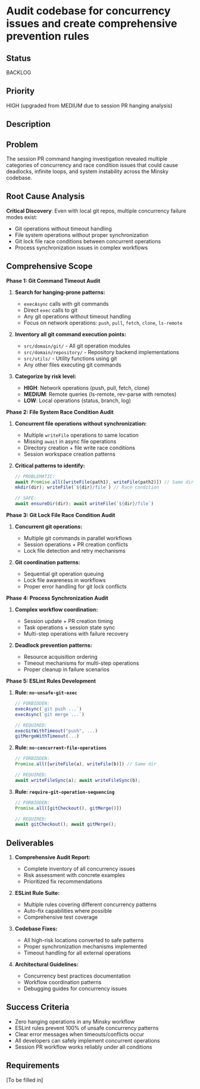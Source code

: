 # Audit codebase for concurrency issues and create comprehensive prevention rules

## Status

BACKLOG

## Priority

HIGH (upgraded from MEDIUM due to session PR hanging analysis)

## Description

## Problem

The session PR command hanging investigation revealed multiple categories of concurrency and race condition issues that could cause deadlocks, infinite loops, and system instability across the Minsky codebase.

## Root Cause Analysis

**Critical Discovery**: Even with local git repos, multiple concurrency failure modes exist:
- Git operations without timeout handling
- File system operations without proper synchronization
- Git lock file race conditions between concurrent operations
- Process synchronization issues in complex workflows

## Comprehensive Scope

**Phase 1: Git Command Timeout Audit**
1. **Search for hanging-prone patterns:**
   - `execAsync` calls with git commands
   - Direct `exec` calls to git
   - Any git operations without timeout handling
   - Focus on network operations: `push`, `pull`, `fetch`, `clone`, `ls-remote`

2. **Inventory all git command execution points:**
   - `src/domain/git/` - All git operation modules
   - `src/domain/repository/` - Repository backend implementations
   - `src/utils/` - Utility functions using git
   - Any other files executing git commands

3. **Categorize by risk level:**
   - **HIGH**: Network operations (push, pull, fetch, clone)
   - **MEDIUM**: Remote queries (ls-remote, rev-parse with remotes)
   - **LOW**: Local operations (status, branch, log)

**Phase 2: File System Race Condition Audit**
1. **Concurrent file operations without synchronization:**
   - Multiple `writeFile` operations to same location
   - Missing `await` in async file operations
   - Directory creation + file write race conditions
   - Session workspace creation patterns

2. **Critical patterns to identify:**
   ```typescript
   // PROBLEMATIC:
   await Promise.all([writeFile(path1), writeFile(path2)]) // Same directory
   mkdir(dir); writeFile(`${dir}/file`) // Race condition

   // SAFE:
   await ensureDir(dir); await writeFile(`${dir}/file`)
   ```

**Phase 3: Git Lock File Race Condition Audit**
1. **Concurrent git operations:**
   - Multiple git commands in parallel workflows
   - Session operations + PR creation conflicts
   - Lock file detection and retry mechanisms

2. **Git coordination patterns:**
   - Sequential git operation queuing
   - Lock file awareness in workflows
   - Proper error handling for git lock conflicts

**Phase 4: Process Synchronization Audit**
1. **Complex workflow coordination:**
   - Session update + PR creation timing
   - Task operations + session state sync
   - Multi-step operations with failure recovery

2. **Deadlock prevention patterns:**
   - Resource acquisition ordering
   - Timeout mechanisms for multi-step operations
   - Proper cleanup in failure scenarios

**Phase 5: ESLint Rules Development**
1. **Rule: `no-unsafe-git-exec`**
   ```javascript
   // FORBIDDEN:
   execAsync(`git push ...`)
   execAsync(`git merge ...`)

   // REQUIRED:
   execGitWithTimeout("push", ...)
   gitMergeWithTimeout(...)
   ```

2. **Rule: `no-concurrent-file-operations`**
   ```javascript
   // FORBIDDEN:
   Promise.all([writeFile(a), writeFile(b)]) // Same dir

   // REQUIRED:
   await writeFileSync(a); await writeFileSync(b);
   ```

3. **Rule: `require-git-operation-sequencing`**
   ```javascript
   // FORBIDDEN:
   Promise.all([gitCheckout(), gitMerge()])

   // REQUIRED:
   await gitCheckout(); await gitMerge();
   ```

## Deliverables

1. **Comprehensive Audit Report:**
   - Complete inventory of all concurrency issues
   - Risk assessment with concrete examples
   - Prioritized fix recommendations

2. **ESLint Rule Suite:**
   - Multiple rules covering different concurrency patterns
   - Auto-fix capabilities where possible
   - Comprehensive test coverage

3. **Codebase Fixes:**
   - All high-risk locations converted to safe patterns
   - Proper synchronization mechanisms implemented
   - Timeout handling for all external operations

4. **Architectural Guidelines:**
   - Concurrency best practices documentation
   - Workflow coordination patterns
   - Debugging guides for concurrency issues

## Success Criteria

- Zero hanging operations in any Minsky workflow
- ESLint rules prevent 100% of unsafe concurrency patterns
- Clear error messages when timeouts/conflicts occur
- All developers can safely implement concurrent operations
- Session PR workflow works reliably under all conditions

## Requirements

[To be filled in]
